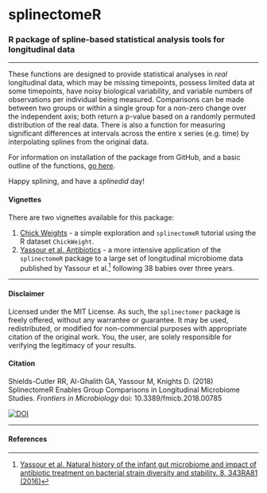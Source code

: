# splinectomeR
### R package of spline-based statistical analysis tools for longitudinal data
***
These functions are designed to provide statistical analyses in _real_ longitudinal data, which may be missing timepoints, possess limited data at some timepoints, have noisy biological variability, and variable numbers of observations per individual being measured. Comparisons can be made between two groups or within a single group for a non-zero change over the independent axis; both return a p-value based on a randomly permuted distribution of the real data. There is also a function for measuring significant differences at intervals across the entire x series (e.g. time) by interpolating splines from the original data.  
  
For information on installation of the package from GitHub, and a basic outline of the functions, [go here](installation_introduction.md).  
  
Happy splining, and have a _splinedid_ day!
  
#### Vignettes
There are two vignettes available for this package:
1. [Chick Weights](chickweights_web.html) - a simple exploration and `splinectomeR` tutorial using the R dataset `ChickWeight`.
1. [Yassour et al. Antibiotics](yassour_antibiotics_web.html) - a more intensive application of the `splinectomeR` package to a large set of longitudinal microbiome data published by Yassour et al.[^1] following 38 babies over three years.
  
***  
  
[^1]: [Yassour et al. Natural history of the infant gut microbiome and impact of antibiotic treatment on bacterial strain diversity and stability. 8, 343RA81 (2016)](http://stm.sciencemag.org/content/8/343/343ra81.short)  
  
  
  
#### Disclaimer
Licensed under the MIT License. As such, the `splinectomer` package is freely offered, without any warrantee or guarantee. It may be used, redistributed, or modified for non-commercial purposes with appropriate citation of the original work. You, the user, are solely responsible for verifying the legitimacy of your results.  

#### Citation
Shields-Cutler RR, Al-Ghalith GA, Yassour M, Knights D. (2018) SplinectomeR Enables Group Comparisons in Longitudinal Microbiome Studies. _Frontiers in Microbiology_ doi: 10.3389/fmicb.2018.00785  
  
[![DOI](https://zenodo.org/badge/94937505.svg)](https://zenodo.org/badge/latestdoi/94937505)

***
#### References

